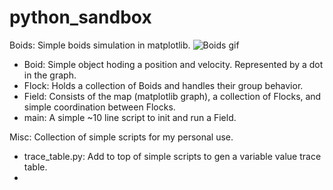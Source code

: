 # python_sandbox

Boids: Simple boids simulation in matplotlib.
![Boids gif](https://github.com/MahonriReynolds/python_sandbox/blob/main/boids.gif)

* Boid: Simple object hoding a position and velocity. Represented by a dot in the graph.
* Flock: Holds a collection of Boids and handles their group behavior.
* Field: Consists of the map (matplotlib graph), a collection of Flocks, and simple coordination between Flocks.
* main: A simple ~10 line script to init and run a Field.



Misc: Collection of simple scripts for my personal use.

* trace_table.py: Add to top of simple scripts to gen a variable value trace table.
* 

